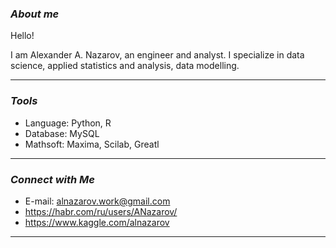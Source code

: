 ### ***About me***

Hello!

I am Alexander A. Nazarov, an engineer and analyst.
I specialize in data science, applied statistics and analysis, data modelling.<p>
***

### ***Tools***
* Language: Python, R
* Database: MySQL
* Mathsoft: Maxima, Scilab, Greatl
***

### ***Connect with Me***
* E-mail: alnazarov.work@gmail.com
* https://habr.com/ru/users/ANazarov/
* https://www.kaggle.com/alnazarov
***

<!--
**AANazarov/AANazarov** is a ✨ _special_ ✨ repository because its `README.md` (this file) appears on your GitHub profile.

Here are some ideas to get you started:

- 🔭 I’m currently working on ...
- 🌱 I’m currently learning ...
- 👯 I’m looking to collaborate on ...
- 🤔 I’m looking for help with ...
- 💬 Ask me about ...
- 📫 How to reach me: ...
- 😄 Pronouns: ...
- ⚡ Fun fact: ...
-->
